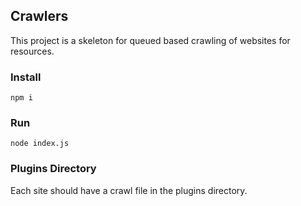 ## Crawlers

This project is a skeleton for queued based crawling of websites for resources.


### Install
```
npm i 
```

### Run

```
node index.js
```

### Plugins Directory

Each site should have a crawl file in the plugins directory. 